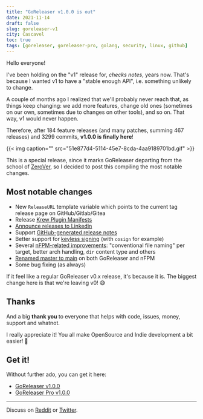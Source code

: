 ```yaml
---
title: "GoReleaser v1.0.0 is out"
date: 2021-11-14
draft: false
slug: goreleaser-v1
city: Cascavel
toc: true
tags: [goreleaser, goreleaser-pro, golang, security, linux, github]
---
```


Hello everyone!

I've been holding on the "v1" release for, *checks notes*, years now. That's because I wanted v1 to have a "stable enough API", i.e. something unlikely to change.

A couple of months ago I realized that we'll probably never reach that, as things keep changing: we add more features, change old ones (sometimes on our own, sometimes due to changes on other tools), and so on. That way, v1 would never happen.

Therefore, after 184 feature releases (and many patches, summing 467 releases) and 3299 commits, **v1.0.0 is finally here**!

{{< img caption="" src="51e877d4-5114-45e7-8cda-4aa9189701bd.gif" >}}

This is a special release, since it marks GoReleaser departing from the school of [ZeroVer](https://0ver.org), so I decided to post this compiling the most notable changes.

## Most notable changes

- New `ReleaseURL` template variable which points to the current tag release page on GitHub/Gitlab/Gitea
- Release [Krew Plugin Manifests](https://goreleaser.com/customization/krew/)
- [Announce releases to Linkedin](https://goreleaser.com/customization/announce/linkedin/)
- Support [GitHub-generated release notes](https://goreleaser.com/customization/changelog/)
- Better support for [keyless signing](https://goreleaser.com/customization/sign/) (with `cosign` for example)
- Several [nFPM-related improvements](https://goreleaser.com/customization/nfpm/): "conventional file naming" per target, better arch handling, `dir` content type and others
- [Renamed master to main](https://medium.com/idealo-tech-blog/inclusive-language-in-tech-82b19b34b7cf) on both GoReleaser and nFPM
- Some bug fixing (as always)

If it feel like a regular GoReleaser v0.x release, it's because it is. The biggest change here is that we're leaving v0! 😅

## Thanks

And a big **thank you** to everyone that helps with code, issues, money, support and whatnot. 

I really appreciate it! You all make OpenSource and Indie development a bit easier! 💙

## Get it!

Without further ado, you can get it here:

- [GoReleaser v1.0.0](https://github.com/goreleaser/goreleaser/releases/tag/v1.0.0)
- [GoReleaser Pro v1.0.0](https://github.com/goreleaser/goreleaser-pro/releases/tag/v1.0.0-pro)

---

Discuss on [Reddit](https://www.reddit.com/r/golang/comments/qtuqpk/goreleaser_v100_is_out/) or [Twitter](https://twitter.com/caarlos0/status/1459933083789058054).

